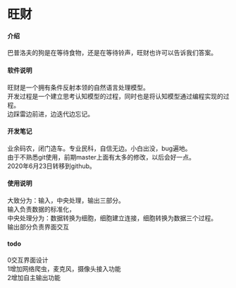 # 旺财


#### 介绍

巴普洛夫的狗是在等待食物，还是在等待铃声，旺财也许可以告诉我们答案。

#### 软件说明
旺财是一个拥有条件反射本领的自然语言处理模型。  
开发过程是一个建立思考认知模型的过程，同时也是将认知模型通过编程实现的过程。  
边踩雷边前进，边迭代边忘记。


#### 开发笔记
业余码农，闭门造车。专业民科，自信无边。小白出没，bug遍地。    
由于不熟悉git使用，前期master上面有太多的修改，以后会好一点。  
2020年6月23日转移到github。



#### 使用说明
大致分为：输入，中央处理，输出三部分。  
输入负责数据的标准化，  
中央处理分为：数据转换为细胞，细胞建立连接，细胞转换为数据三个过程。  
输出部分负责界面交互

#### todo
0交互界面设计  
1增加网络爬虫，麦克风，摄像头接入功能  
2增加自主输出功能

